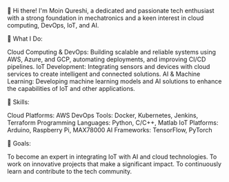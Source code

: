 👋 Hi there! I'm Moin Qureshi, a dedicated and passionate tech enthusiast with a strong foundation in mechatronics and a keen interest in cloud computing, DevOps, IoT, and AI.

🚀 What I Do:

Cloud Computing & DevOps: Building scalable and reliable systems using AWS, Azure, and GCP, automating deployments, and improving CI/CD pipelines.
IoT Development: Integrating sensors and devices with cloud services to create intelligent and connected solutions.
AI & Machine Learning: Developing machine learning models and AI solutions to enhance the capabilities of IoT and other applications.

🌟 Skills:

Cloud Platforms: AWS
DevOps Tools: Docker, Kubernetes, Jenkins, Terraform
Programming Languages: Python, C/C++, Matlab
IoT Platforms: Arduino, Raspberry Pi, MAX78000
AI Frameworks: TensorFlow, PyTorch

🎯 Goals:

To become an expert in integrating IoT with AI and cloud technologies.
To work on innovative projects that make a significant impact.
To continuously learn and contribute to the tech community.
